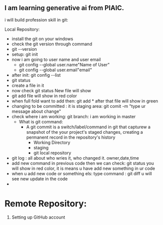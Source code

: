 ## I am learning generative ai from PIAIC.

i will build profession skill in git:

Local Repository:

- install the git on your windows
- check the git version through command
- git --version
- setup: git init
- now i am going to user name and user email
  - git config --global user.name"Name of User"
  - git config --global user.email"email"
- after init: git config --list
- git status
- create a file in it
- now check git status New file will show
- git add <name of the file here> file will show in red color
- when full fold want to add then: git add \* after that file will show in green
- changing to be committed : it is staging area: git comit -m "type ur message about change"
- check where i am working: git branch: i am working in master
  - What is git command:
    - A git commit is a switch/label/command in git that capturew a snapshot of the your project's staged changes, creating a permanent record in the repository's history
      - Working Directory
      - staging
      - git local repository
- git log : all about who wries it, who changed it. owner,date,time
- add new command in previous code then we can check: git status you will show in red color, it is means u have add new something in ur code
- when u add new code or something els: type command : git diff u will see new update in the code
-

# Remote Repository:

1. Setting up GitHub account
